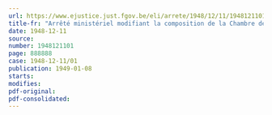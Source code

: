 ```yaml
---
url: https://www.ejustice.just.fgov.be/eli/arrete/1948/12/11/1948121101/justel
title-fr: "Arrêté ministériel modifiant la composition de la Chambre de recours interdépartementale"
date: 1948-12-11
source:
number: 1948121101
page: 888888
case: 1948-12-11/01
publication: 1949-01-08
starts:
modifies:
pdf-original:
pdf-consolidated:
---
```


